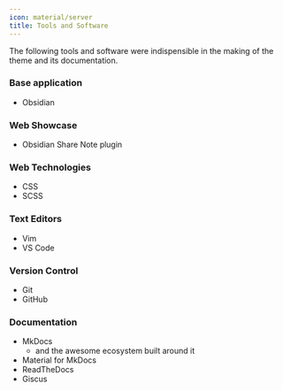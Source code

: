 ```yaml
---
icon: material/server
title: Tools and Software
---
```


The following tools and software were indispensible in the making of the theme and its documentation.

### Base application
- Obsidian

### Web Showcase
- Obsidian Share Note plugin

### Web Technologies
- CSS
- SCSS

### Text Editors
- Vim 
- VS Code 

### Version Control
- Git 
- GitHub 

### Documentation
- MkDocs 
    - and the awesome ecosystem built around it
- Material for MkDocs 
- ReadTheDocs
- Giscus